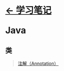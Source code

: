 # <p align=left>[← 学习笔记](/notebook)</p> <p align=left>Java</p>

## 类

> [注解（Annotation）](/notebook/java/annotation/annotation.md)
